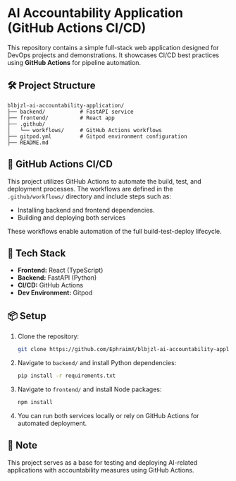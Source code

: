 # AI Accountability Application (GitHub Actions CI/CD)

This repository contains a simple full-stack web application designed for DevOps projects and demonstrations. It showcases CI/CD best practices using **GitHub Actions** for pipeline automation.

## 🛠 Project Structure

```
blbjzl-ai-accountability-application/
├── backend/           # FastAPI service
├── frontend/          # React app
├── .github/
│   └── workflows/     # GitHub Actions workflows
├── gitpod.yml         # Gitpod environment configuration
├── README.md
```

## 🚀 GitHub Actions CI/CD
This project utilizes GitHub Actions to automate the build, test, and deployment processes.
The workflows are defined in the `.github/workflows/` directory and include steps such as:

- Installing backend and frontend dependencies.
- Building and deploying both services

These workflows enable automation of the full build-test-deploy lifecycle.

## 🧪 Tech Stack

- **Frontend:** React (TypeScript)
- **Backend:** FastAPI (Python)
- **CI/CD:** GitHub Actions
- **Dev Environment:** Gitpod

## 📦 Setup
1. Clone the repository:
   ```bash
   git clone https://github.com/EphraimX/blbjzl-ai-accountability-application-github-actions.git
   ```

2. Navigate to `backend/` and install Python dependencies:
   ```bash
   pip install -r requirements.txt
   ```

3. Navigate to `frontend/` and install Node packages:
   ```bash
   npm install
   ```

4. You can run both services locally or rely on GitHub Actions for automated deployment.

## 📌 Note

This project serves as a base for testing and deploying AI-related applications with accountability measures using GitHub Actions.
